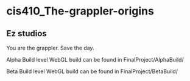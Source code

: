 # cis410_The-grappler-origins
## Ez studios

You are the grappler. Save the day.

Alpha Build level WebGL build can be found in FinalProject/AlphaBuild/

Beta Build level WebGL build can be found in FinalProject/BetaBuild/
